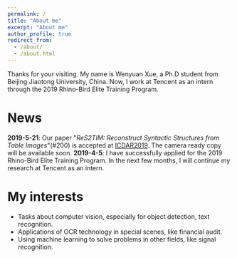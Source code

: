 ```yaml
---
permalink: /
title: "About me"
excerpt: "About me"
author_profile: true
redirect_from:
  - /about/
  - /about.html
---
```


Thanks for your visiting. My name is Wenyuan Xue, a Ph.D student from Beijing Jiaotong University, China. Now, I work at Tencent as an intern through the 2019 Rhino-Bird Elite Training Program.

News
======
**2019-5-21**: Our paper "*ReS2TIM: Reconstruct Syntactic Structures from Table Images*"(\#200) is accepted at [ICDAR2019](https://icdar2019.org/list-of-accepted-papers/). The camera ready copy will be available soon.
**2019-4-5**: I have successfully applied for the 2019 Rhino-Bird Elite Training Program. In the next few months, I will continue my research at Tencent as an intern.

My interests
======
- Tasks about computer vision, especially for object detection, text recognition.
- Applications of OCR technology in special scenes, like financial audit.
- Using machine learning to solve problems in other fields, like signal recognition.
